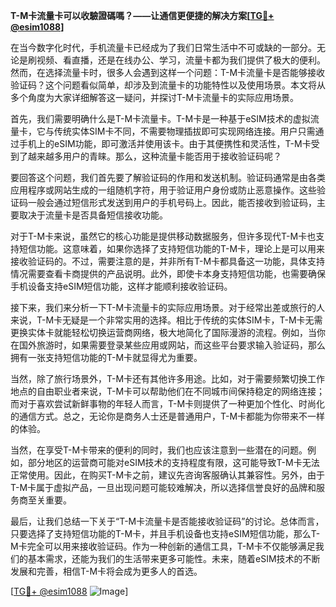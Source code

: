 **T-M卡流量卡可以收驗證碼嗎？——让通信更便捷的解决方案[[TG💪+ @esim1088](https://t.me/s/esim1088)]**

在当今数字化时代，手机流量卡已经成为了我们日常生活中不可或缺的一部分。无论是刷视频、看直播，还是在线办公、学习，流量卡都为我们提供了极大的便利。然而，在选择流量卡时，很多人会遇到这样一个问题：T-M卡流量卡是否能够接收验证码？这个问题看似简单，却涉及到流量卡的功能特性以及使用场景。本文将从多个角度为大家详细解答这一疑问，并探讨T-M卡流量卡的实际应用场景。

首先，我们需要明确什么是T-M卡流量卡。T-M卡是一种基于eSIM技术的虚拟流量卡，它与传统实体SIM卡不同，不需要物理插拔即可实现网络连接。用户只需通过手机上的eSIM功能，即可激活并使用该卡。由于其便携性和灵活性，T-M卡受到了越来越多用户的青睐。那么，这种流量卡能否用于接收验证码呢？

要回答这个问题，我们首先要了解验证码的作用和发送机制。验证码通常是由各类应用程序或网站生成的一组随机字符，用于验证用户身份或防止恶意操作。这些验证码一般会通过短信形式发送到用户的手机号码上。因此，能否接收到验证码，主要取决于流量卡是否具备短信接收功能。

对于T-M卡来说，虽然它的核心功能是提供移动数据服务，但许多现代T-M卡也支持短信功能。这意味着，如果你选择了支持短信功能的T-M卡，理论上是可以用来接收验证码的。不过，需要注意的是，并非所有T-M卡都具备这一功能，具体支持情况需要查看卡商提供的产品说明。此外，即使卡本身支持短信功能，也需要确保手机设备支持eSIM短信功能，这样才能顺利接收验证码。

接下来，我们来分析一下T-M卡流量卡的实际应用场景。对于经常出差或旅行的人来说，T-M卡无疑是一个非常实用的选择。相比于传统的实体SIM卡，T-M卡无需更换实体卡就能轻松切换运营商网络，极大地简化了国际漫游的流程。例如，当你在国外旅游时，如果需要登录某些应用或网站，而这些平台要求输入验证码，那么拥有一张支持短信功能的T-M卡就显得尤为重要。

当然，除了旅行场景外，T-M卡还有其他许多用途。比如，对于需要频繁切换工作地点的自由职业者来说，T-M卡可以帮助他们在不同城市间保持稳定的网络连接；而对于喜欢尝试新鲜事物的年轻人而言，T-M卡则提供了一种更加个性化、时尚化的通信方式。总之，无论你是商务人士还是普通用户，T-M卡都能为你带来不一样的体验。

当然，在享受T-M卡带来的便利的同时，我们也应该注意到一些潜在的问题。例如，部分地区的运营商可能对eSIM技术的支持程度有限，这可能导致T-M卡无法正常使用。因此，在购买T-M卡之前，建议先咨询客服确认其兼容性。另外，由于T-M卡属于虚拟产品，一旦出现问题可能较难解决，所以选择信誉良好的品牌和服务商至关重要。

最后，让我们总结一下关于“T-M卡流量卡是否能接收验证码”的讨论。总体而言，只要选择了支持短信功能的T-M卡，并且手机设备也支持eSIM短信功能，那么T-M卡完全可以用来接收验证码。作为一种创新的通信工具，T-M卡不仅能够满足我们的基本需求，还能为我们的生活带来更多可能性。未来，随着eSIM技术的不断发展和完善，相信T-M卡将会成为更多人的首选。

[[TG💪+ @esim1088](https://t.me/s/esim1088) ![Image](https://i.postimg.cc/4NQfJmqS/Snipaste-2025-05-13-00-14-12.png)]